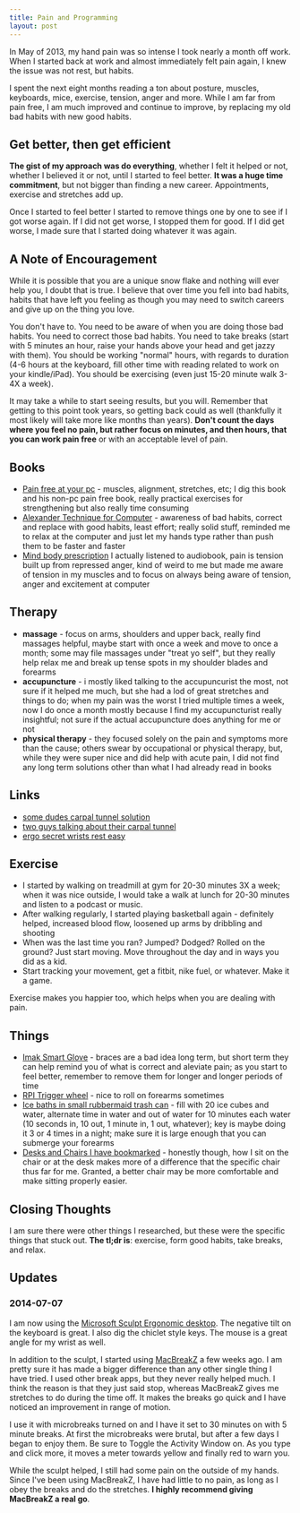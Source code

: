 ```yaml
---
title: Pain and Programming
layout: post
---
```


In May of 2013, my hand pain was so intense I took nearly a month off work. When I started back at work and almost immediately felt pain again, I knew the issue was not rest, but habits.

I spent the next eight months reading a ton about posture, muscles, keyboards, mice, exercise, tension, anger and more. While I am far from pain free, I am much improved and continue to improve, by replacing my old bad habits with new good habits.

## Get better, then get efficient

**The gist of my approach was do everything**, whether I felt it helped or not, whether I believed it or not, until I started to feel better. **It was a huge time commitment**, but not bigger than finding a new career. Appointments, exercise and stretches add up.

Once I started to feel better I started to remove things one by one to see if I got worse again. If I did not get worse, I stopped them for good. If I did get worse, I made sure that I started doing whatever it was again.

## A Note of Encouragement

While it is possible that you are a unique snow flake and nothing will ever help you, I doubt that is true. I believe that over time you fell into bad habits, habits that have left you feeling as though you may need to switch careers and give up on the thing you love.

You don't have to. You need to be aware of when you are doing those bad habits. You need to correct those bad habits. You need to take breaks (start with 5 minutes an hour, raise your hands above your head and get jazzy with them). You should be working "normal" hours, with regards to duration (4-6 hours at the keyboard, fill other time with reading related to work on your kindle/iPad). You should be exercising (even just 15-20 minute walk 3-4X a week).

It may take a while to start seeing results, but you will. Remember that getting to this point took years, so getting back could as well (thankfully it most likely will take more like months than years). **Don't count the days where you feel no pain, but rather focus on minutes, and then hours, that you can work pain free** or with an acceptable level of pain.

## Books

* [Pain free at your pc](http://www.amazon.com/Pain-Free-at-Your-PC/dp/0553380524) - muscles, alignment, stretches, etc; I dig this book and his non-pc pain free book, really practical exercises for strengthening but also really time consuming
* [Alexander Technique for Computer](http://www.amazon.com/Alexander-Technique-Approach-Using-Computer-ebook/dp/B00539TIW4) - awareness of bad habits, correct and replace with good habits, least effort; really solid stuff, reminded me to relax at the computer and just let my hands type rather than push them to be faster and faster
* [Mind body prescription](http://www.amazon.com/The-Mindbody-Prescription-Healing-Body/dp/0446675156) I actually listened to audiobook, pain is tension built up from repressed anger, kind of weird to me but made me aware of tension in my muscles and to focus on always being aware of tension, anger and excitement at computer


## Therapy

* **massage** - focus on arms, shoulders and upper back, really find massages helpful, maybe start with once a week and move to once a month; some may file massages under "treat yo self", but they really help relax me and break up tense spots in my shoulder blades and forearms
* **accupuncture** - i mostly liked talking to the accupuncurist the most, not sure if it helped me much, but she had a lod of great stretches and things to do; when my pain was the worst I tried multiple times a week, now I do once a month mostly because I find my accupuncturist really insightful; not sure if the actual accupuncture does anything for me or not
* **physical therapy** - they focused solely on the pain and symptoms more than the cause; others swear by occupational or physical therapy, but, while they were super nice and did help with acute pain, I did not find any long term solutions other than what I had already read in books

## Links

* [some dudes carpal tunnel solution](http://www.connectedpixel.com/blog/ergonomic/standup)
* [two guys talking about their carpal tunnel](http://alumnus.caltech.edu/~dank/rsi.htm)
* [ergo secret wrists rest easy](http://www.pbergo.com/ergo-secret-wrists-rest-easy/)

## Exercise

* I started by walking on treadmill at gym for 20-30 minutes 3X a week; when it was nice outside, I would take a walk at lunch for 20-30 minutes and listen to a podcast or music.
* After walking regularly, I started playing basketball again - definitely helped, increased blood flow, loosened up arms by dribbling and shooting
* When was the last time you ran? Jumped? Dodged? Rolled on the ground? Just start moving. Move throughout the day and in ways you did as a kid.
* Start tracking your movement, get a fitbit, nike fuel, or whatever. Make it a game.

Exercise makes you happier too, which helps when you are dealing with pain.

## Things

* [Imak Smart Glove](http://www.imakproducts.com/product.php?c=Computer+Comfort&s=10) - braces are a bad idea long term, but short term they can help remind you of what is correct and aleviate pain; as you start to feel better, remember to remove them for longer and longer periods of time
* [RPI Trigger wheel](http://www.amazon.com/gp/product/B00025HK24/) - nice to roll on forearms sometimes
* [Ice baths in small rubbermaid trash can](http://www.amazon.com/gp/product/B000FNFL4W) - fill with 20 ice cubes and water, alternate time in water and out of water for 10 minutes each water (10 seconds in, 10 out, 1 minute in, 1 out, whatever); key is maybe doing it 3 or 4 times in a night; make sure it is large enough that you can submerge your forearms
* [Desks and Chairs I have bookmarked](https://pinboard.in/search/u:jnunemaker?query=ergonomics) - honestly though, how I sit on the chair or at the desk makes more of a difference that the specific chair thus far for me. Granted, a better chair may be more comfortable and make sitting properly easier.

## Closing Thoughts

I am sure there were other things I researched, but these were the specific things that stuck out. **The tl;dr is**: exercise, form good habits, take breaks, and relax.


## Updates

### 2014-07-07

I am now using the [Microsoft Sculpt Ergonomic desktop](http://www.microsoft.com/hardware/en-us/p/sculpt-ergonomic-desktop). The negative tilt on the keyboard is great. I also dig the chiclet style keys. The mouse is a great angle for my wrist as well.

In addition to the sculpt, I started using [MacBreakZ](http://www.publicspace.net/MacBreakZ/) a few weeks ago. I am pretty sure it has made a bigger difference than any other single thing I have tried. I used other break apps, but they never really helped much. I think the reason is that they just said stop, whereas MacBreakZ gives me stretches to do during the time off. It makes the breaks go quick and I have noticed an improvement in range of motion.

I use it with microbreaks turned on and I have it set to 30 minutes on with 5 minute breaks. At first the microbreaks were brutal, but after a few days I began to enjoy them. Be sure to Toggle the Activity Window on. As you type and click more, it moves a meter towards yellow and finally red to warn you.

While the sculpt helped, I still had some pain on the outside of my hands. Since I've been using MacBreakZ, I have had little to no pain, as long as I obey the breaks and do the stretches. **I highly recommend giving MacBreakZ a real go**.
